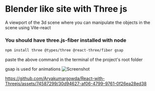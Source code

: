 
# Blender like site with Three js

A viewport of the 3d scene where you can manipulate the objects in the scene using Vite-react

### You should have three.js-fiber installed with node
```bash
npm install three @types/three @react-three/fiber gsap
```
paste the above command in the terminal of the project's root folder

gsap is used for animations
![Screenshot ](https://github.com/Aryakumargowda/React-with-Threejs/assets/74587299/08e260ee-7a3c-4d71-aa83-23f0abb9e9ab)

https://github.com/Aryakumargowda/React-with-Threejs/assets/74587299/30d94627-af06-4799-9761-0f26ea28ed38

